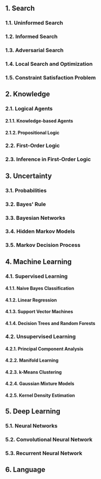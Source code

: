 ## 1. Search

### 1.1. Uninformed Search

### 1.2. Informed Search

### 1.3. Adversarial Search

### 1.4. Local Search and Optimization

### 1.5. Constraint Satisfaction Problem

## 2. Knowledge

### 2.1. Logical Agents

#### 2.1.1. Knowledge-based Agents

#### 2.1.2. Propositional Logic

### 2.2. First-Order Logic

### 2.3. Inference in First-Order Logic

## 3. Uncertainty

### 3.1. Probabilities

### 3.2. Bayes' Rule

### 3.3. Bayesian Networks

### 3.4. Hidden Markov Models

### 3.5. Markov Decision Process

## 4. Machine Learning

### 4.1. Supervised Learning

#### 4.1.1. Naive Bayes Classification

#### 4.1.2. Linear Regression

#### 4.1.3. Support Vector Machines

#### 4.1.4. Decision Trees and Random Forests

### 4.2. Unsupervised Learning

#### 4.2.1. Principal Component Analysis

#### 4.2.2. Manifold Learning

#### 4.2.3. k-Means Clustering

#### 4.2.4. Gaussian Mixture Models

#### 4.2.5. Kernel Density Estimation

## 5. Deep Learning

### 5.1. Neural Networks

### 5.2. Convolutional Neural Network

### 5.3. Recurrent Neural Network

## 6. Language
